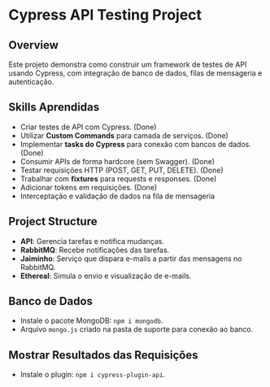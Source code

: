 # Cypress API Testing Project

## Overview
Este projeto demonstra como construir um framework de testes de API usando Cypress, com integração de banco de dados, filas de mensageria e autenticação.

## Skills Aprendidas
- Criar testes de API com Cypress. (Done)
- Utilizar **Custom Commands** para camada de serviços. (Done)
- Implementar **tasks do Cypress** para conexão com bancos de dados. (Done)
- Consumir APIs de forma hardcore (sem Swagger). (Done)
- Testar requisições HTTP (POST, GET, PUT, DELETE). (Done)
- Trabalhar com **fixtures** para requests e responses. (Done)
- Adicionar tokens em requisições. (Done)
- Interceptação e validação de dados na fila de mensageria 

## Project Structure
- **API**: Gerencia tarefas e notifica mudanças.
- **RabbitMQ**: Recebe notificações das tarefas.
- **Jaiminho**: Serviço que dispara e-mails a partir das mensagens no RabbitMQ.
- **Ethereal**: Simula o envio e visualização de e-mails.

## Banco de Dados
- Instale o pacote MongoDB: `npm i mongodb`.
- Arquivo `mongo.js` criado na pasta de suporte para conexão ao banco.

## Mostrar Resultados das Requisições
- Instale o plugin: `npm i cypress-plugin-api`.
